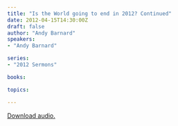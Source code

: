 ```yaml
---
title: "Is the World going to end in 2012? Continued"
date: 2012-04-15T14:30:00Z
draft: false
author: "Andy Barnard"
speakers:
- "Andy Barnard"

series:
- "2012 Sermons"

books:

topics:

---
```

[Download audio.](https://s3.amazonaws.com/highway/sermons/2012_04/15_Is_the_World_going_to_end_in_2012_Continued.mp3)